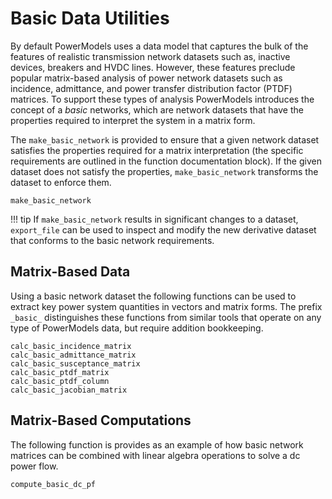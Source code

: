 # Basic Data Utilities

By default PowerModels uses a data model that captures the bulk of the features
of realistic transmission network datasets such as, inactive devices, breakers
and HVDC lines.  However, these features preclude popular matrix-based
analysis of power network datasets such as incidence, admittance, and power
transfer distribution factor (PTDF) matrices. To support these types of
analysis PowerModels introduces the concept of a _basic_ networks, which are
network datasets that have the properties required to interpret the system in
a matrix form.

The `make_basic_network` is provided to ensure that a given network dataset
satisfies the properties required for a matrix interpretation (the specific
requirements are outlined in the function documentation block).  If the given
dataset does not satisfy the properties, `make_basic_network` transforms the
dataset to enforce them.

```@docs
make_basic_network
```

!!! tip
    If `make_basic_network` results in significant changes to a dataset,
    `export_file` can be used to inspect and modify the new derivative dataset
    that conforms to the basic network requirements.


## Matrix-Based Data

Using a basic network dataset the following functions can be used to extract
key power system quantities in vectors and matrix forms. The prefix `_basic_`
distinguishes these functions from similar tools that operate on any type of
PowerModels data, but require addition bookkeeping.

```@docs
calc_basic_incidence_matrix
calc_basic_admittance_matrix
calc_basic_susceptance_matrix
calc_basic_ptdf_matrix
calc_basic_ptdf_column
calc_basic_jacobian_matrix
```

## Matrix-Based Computations

The following function is provides as an example of how basic network matrices
can be combined with linear algebra operations to solve a dc power flow.

```@docs
compute_basic_dc_pf
```